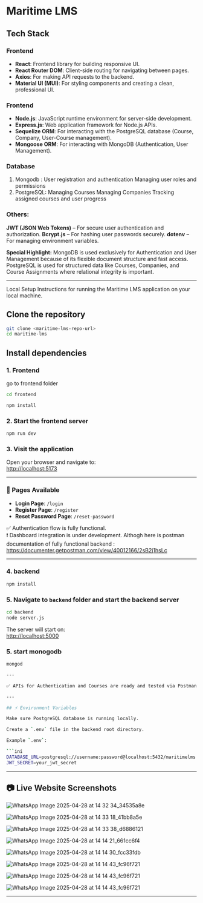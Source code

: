 # Maritime LMS

## Tech Stack
### Frontend
- **React**: Frontend library for building responsive UI.
- **React Router DOM**: Client-side routing for navigating between pages.
- **Axios**: For making API requests to the backend.
- **Material UI (MUI)**: For styling components and creating a clean, professional UI.

### Frontend
- **Node.js**: JavaScript runtime environment for server-side development.
- **Express.js**: Web application framework for Node.js APIs.
- **Sequelize ORM**: For interacting with the PostgreSQL database (Course, Company, User-Course management).
- **Mongoose ORM**: For interacting with MongoDB (Authentication, User Management).

### Database
1. Mongodb : User registration and authentication
             Managing user roles and permissions
2. PostgreSQL: Managing Courses
               Managing Companies
               Tracking assigned courses and user progress
### Others:
**JWT (JSON Web Tokens)** – For secure user authentication and authorization.
**Bcrypt.js** – For hashing user passwords securely.
**dotenv** – For managing environment variables.

**Special Highlight:** MongoDB is used exclusively for Authentication and User Management because of its flexible document structure and fast access.
PostgreSQL is used for structured data like Courses, Companies, and Course Assignments where relational integrity is important.



---
Local Setup Instructions for running the Maritime LMS application on your local machine.

## Clone the repository

```bash
git clone <maritime-lms-repo-url>
cd maritime-lms
```


## Install dependencies
### 1. Frontend

go to frontend folder
```bash
cd frontend 
```

```bash
npm install
```

### 2. Start the frontend server

```bash
npm run dev
```

### 3. Visit the application

Open your browser and navigate to:  
[http://localhost:5173](http://localhost:5173)

---

### 📄 Pages Available

- **Login Page**: `/login`
- **Register Page**: `/register`
- **Reset Password Page**: `/reset-password`

✅ Authentication flow is fully functional.  
❗ Dashboard integration is under development. Althogh here is postman documentation of fully functional backend : https://documenter.getpostman.com/view/40012166/2sB2j1hsLc

---


### 4. backend

```bash
npm install
```

### 5. Navigate to `backend` folder and start the backend server

```bash
cd backend
node server.js
```

The server will start on:  
[http://localhost:5000](http://localhost:5000)

### 5. start monogodb

```bash
mongod

---

✅ APIs for Authentication and Courses are ready and tested via Postman.

---

## ⚡ Environment Variables

Make sure PostgreSQL database is running locally.

Create a `.env` file in the backend root directory.

Example `.env`:

```ini
DATABASE_URL=postgresql://username:password@localhost:5432/maritimelms
JWT_SECRET=your_jwt_secret
```

---

## 📷 Live Website Screenshots
![WhatsApp Image 2025-04-28 at 14 32 34_34535a8e](https://github.com/user-attachments/assets/088d5ed9-a1ca-436b-a2de-97dbedf0f27b)

![WhatsApp Image 2025-04-28 at 14 33 18_41bb8a5e](https://github.com/user-attachments/assets/83c51961-4370-4196-bab8-7046fd449350)

![WhatsApp Image 2025-04-28 at 14 33 38_d6886121](https://github.com/user-attachments/assets/7fd44f70-e4f7-41ae-b786-239cda08f59e)

![WhatsApp Image 2025-04-28 at 14 14 21_661cc6f4](https://github.com/user-attachments/assets/a19c4e13-72bf-491a-a3a8-ef85f0c532b4)

![WhatsApp Image 2025-04-28 at 14 14 30_fcc33fdb](https://github.com/user-attachments/assets/cb141932-2690-4563-8a88-6f473aa8950d)

![WhatsApp Image 2025-04-28 at 14 14 43_fc96f721](https://github.com/user-attachments/assets/4067b69b-11a2-4c15-a94b-f91a12d6c3bc)

![WhatsApp Image 2025-04-28 at 14 14 43_fc96f721](https://github.com/user-attachments/assets/1f11a236-981c-4ff3-a10c-266de50db5e0)

![WhatsApp Image 2025-04-28 at 14 14 43_fc96f721](https://github.com/user-attachments/assets/7326bbeb-1f63-498f-a646-8bb16a668206)

---
